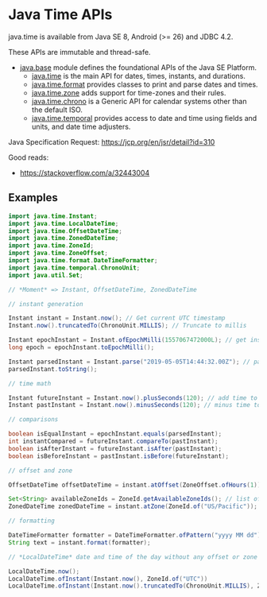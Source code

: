 # Java Time APIs

java.time is available from Java SE 8, Android (>= 26) and JDBC 4.2.

These APIs are immutable and thread-safe.

- [java.base](https://docs.oracle.com/en/java/javase/12/docs/api/java.base/module-summary.html) module defines the foundational APIs of the Java SE Platform.
  - [java.time](https://docs.oracle.com/en/java/javase/12/docs/api/java.base/java/time/package-summary.html) is the main API for dates, times, instants, and durations.
  - [java.time.format](https://docs.oracle.com/en/java/javase/12/docs/api/java.base/java/time/format/package-summary.html) provides classes to print and parse dates and times.
  - [java.time.zone](https://docs.oracle.com/en/java/javase/12/docs/api/java.base/java/time/zone/package-summary.html) adds support for time-zones and their rules.
  - [java.time.chrono](https://docs.oracle.com/en/java/javase/12/docs/api/java.base/java/time/chrono/package-summary.html) is a Generic API for calendar systems other than the default ISO.
  - [java.time.temporal](https://docs.oracle.com/en/java/javase/12/docs/api/java.base/java/time/temporal/package-summary.html) provides access to date and time using fields and units, and date time adjusters.

Java Specification Request: <https://jcp.org/en/jsr/detail?id=310>

Good reads:

- <https://stackoverflow.com/a/32443004>

## Examples

```java
import java.time.Instant;
import java.time.LocalDateTime;
import java.time.OffsetDateTime;
import java.time.ZonedDateTime;
import java.time.ZoneId;
import java.time.ZoneOffset;
import java.time.format.DateTimeFormatter;
import java.time.temporal.ChronoUnit;
import java.util.Set;

// *Moment* => Instant, OffsetDateTime, ZonedDateTime

// instant generation

Instant instant = Instant.now(); // Get current UTC timestamp
Instant.now().truncatedTo(ChronoUnit.MILLIS); // Truncate to millis

Instant epochInstant = Instant.ofEpochMilli(1557067472000L); // get instant from epoch seconds
long epoch = epochInstant.toEpochMilli();

Instant parsedInstant = Instant.parse("2019-05-05T14:44:32.00Z"); // parse CharSequence
parsedInstant.toString();

// time math

Instant futureInstant = Instant.now().plusSeconds(120); // add time to current time
Instant pastInstant = Instant.now().minusSeconds(120); // minus time to current time

// comparisons

boolean isEqualInstant = epochInstant.equals(parsedInstant);
int instantCompared = futureInstant.compareTo(pastInstant);
boolean isAfterInstant = futureInstant.isAfter(pastInstant);
boolean isBeforeInstant = pastInstant.isBefore(futureInstant);

// offset and zone

OffsetDateTime offsetDateTime = instant.atOffset(ZoneOffset.ofHours(1)); // offset time

Set<String> availableZoneIds = ZoneId.getAvailableZoneIds(); // list of available zone ids
ZonedDateTime zonedDateTime = instant.atZone(ZoneId.of("US/Pacific")); // zone time account day light saving information

// formatting

DateTimeFormatter formatter = DateTimeFormatter.ofPattern("yyyy MM dd");
String text = instant.format(formatter);

// *LocalDateTime* date and time of the day without any offset or zone information

LocalDateTime.now();
LocalDateTime.ofInstant(Instant.now(), ZoneId.of("UTC"))
LocalDateTime.ofInstant(Instant.now().truncatedTo(ChronoUnit.MILLIS), ZoneId.of("UTC"));
```
